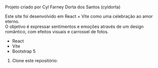 

Projeto criado por Cyl Farney Dorta dos Santos (cyldorta)

Este site foi desenvolvido em React + Vite como uma celebração ao amor eterno.  
O objetivo é expressar sentimentos e emoções através de um design romântico, com efeitos visuais e carrossel de fotos.


- React
- Vite
- Bootstrap 5

1. Clone este repositório:
